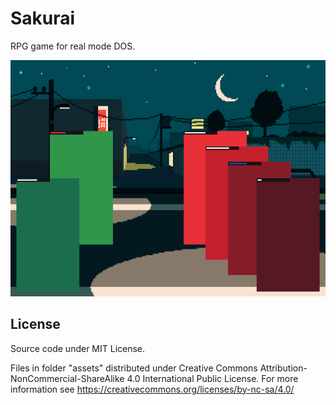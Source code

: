 Sakurai
=======

RPG game for real mode DOS.

![screenshot](./resources/screenshot.png)

License
-------
Source code under MIT License.

Files in folder "assets" distributed under Creative Commons
Attribution-NonCommercial-ShareAlike 4.0 International Public License. For
more information see <https://creativecommons.org/licenses/by-nc-sa/4.0/>
